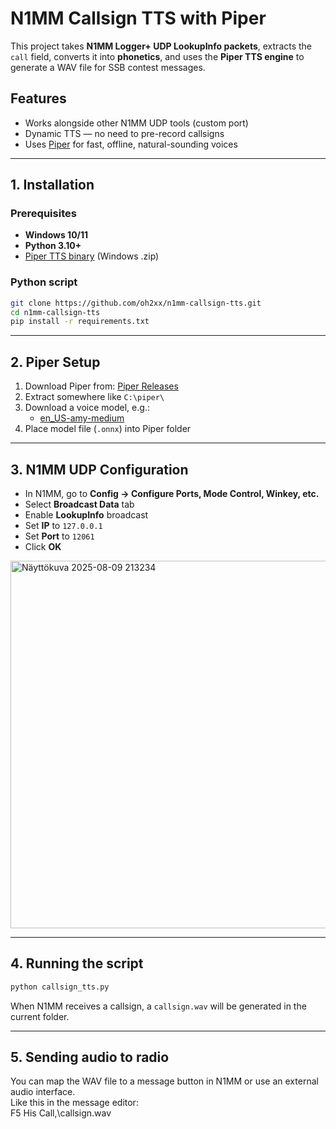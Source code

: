 # N1MM Callsign TTS with Piper

This project takes **N1MM Logger+ UDP LookupInfo packets**, extracts the `call` field, converts it into **phonetics**, and uses the **Piper TTS engine** to generate a WAV file for SSB contest messages.

## Features
- Works alongside other N1MM UDP tools (custom port)
- Dynamic TTS — no need to pre-record callsigns
- Uses [Piper](https://github.com/rhasspy/piper) for fast, offline, natural-sounding voices

---

## 1. Installation

### Prerequisites
- **Windows 10/11**
- **Python 3.10+**
- [Piper TTS binary](https://github.com/rhasspy/piper/releases) (Windows .zip)

### Python script
```bash
git clone https://github.com/oh2xx/n1mm-callsign-tts.git
cd n1mm-callsign-tts
pip install -r requirements.txt
```

---

## 2. Piper Setup
1. Download Piper from: [Piper Releases](https://github.com/rhasspy/piper/releases)
2. Extract somewhere like `C:\piper\`
3. Download a voice model, e.g.:
   - [en_US-amy-medium](https://github.com/rhasspy/piper/releases/tag/v0.0.2)
4. Place model file (`.onnx`) into Piper folder

---

## 3. N1MM UDP Configuration
- In N1MM, go to **Config → Configure Ports, Mode Control, Winkey, etc.**
- Select **Broadcast Data** tab
- Enable **LookupInfo** broadcast
- Set **IP** to `127.0.0.1`
- Set **Port** to `12061`
- Click **OK**
<img width="723" height="588" alt="Näyttökuva 2025-08-09 213234" src="https://github.com/user-attachments/assets/04e51615-c025-4a04-8972-c4639a55506b" />

---

## 4. Running the script
```bash
python callsign_tts.py
```
When N1MM receives a callsign, a `callsign.wav` will be generated in the current folder.

---

## 5. Sending audio to radio
You can map the WAV file to a message button in N1MM or use an external audio interface.  
Like this in the message editor:  
F5 His Call,\callsign.wav
